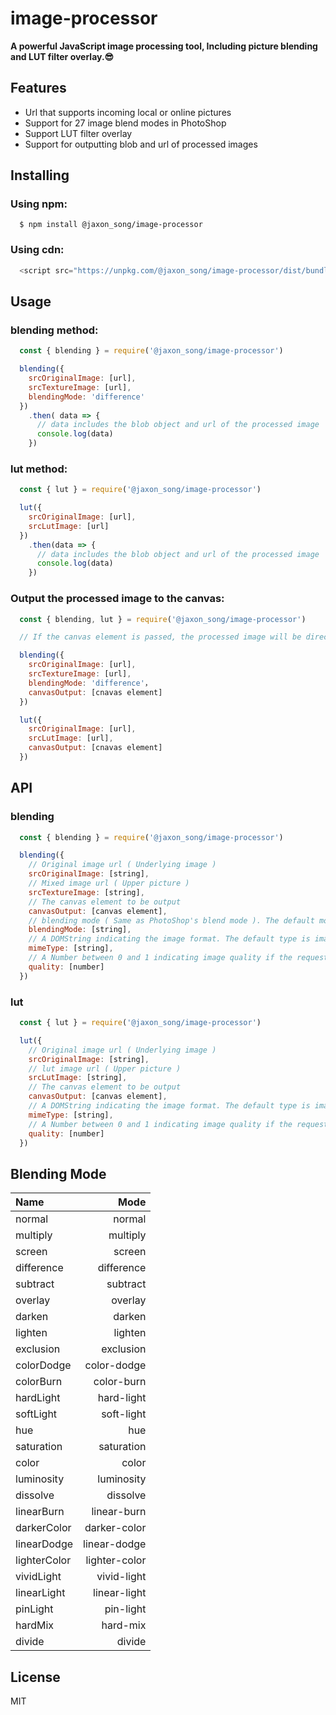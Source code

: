 # image-processor

**A powerful JavaScript image processing tool, Including picture blending and LUT filter overlay.😎**

## Features
- Url that supports incoming local or online pictures
- Support for 27 image blend modes in PhotoShop
- Support LUT filter overlay
- Support for outputting blob and url of processed images

## Installing
### Using npm:
```shell
  $ npm install @jaxon_song/image-processor
```
### Using cdn:
```javascript
  <script src="https://unpkg.com/@jaxon_song/image-processor/dist/bundle.min.js"></script>
```

## Usage
### blending method:
```javascript
  const { blending } = require('@jaxon_song/image-processor')

  blending({
    srcOriginalImage: [url],
    srcTextureImage: [url],
    blendingMode: 'difference'
  })
    .then( data => {
      // data includes the blob object and url of the processed image
      console.log(data)
    })
```
### lut method:
```javascript
  const { lut } = require('@jaxon_song/image-processor')

  lut({
    srcOriginalImage: [url],
    srcLutImage: [url]
  })
    .then(data => {
      // data includes the blob object and url of the processed image
      console.log(data)
    })
```
### Output the processed image to the canvas:
```javascript
  const { blending, lut } = require('@jaxon_song/image-processor')

  // If the canvas element is passed, the processed image will be directly output to the canvas.

  blending({
    srcOriginalImage: [url],
    srcTextureImage: [url],
    blendingMode: 'difference'，
    canvasOutput: [cnavas element]
  })

  lut({
    srcOriginalImage: [url],
    srcLutImage: [url],
    canvasOutput: [cnavas element]
  })
```
## API
### blending
```javascript
  const { blending } = require('@jaxon_song/image-processor')

  blending({
    // Original image url ( Underlying image )
    srcOriginalImage: [string],
    // Mixed image url ( Upper picture )
    srcTextureImage: [string],
    // The canvas element to be output
    canvasOutput: [canvas element],
    // blending mode ( Same as PhotoShop's blend mode ). The default mode is multiply.
    blendingMode: [string],
    // A DOMString indicating the image format. The default type is image/jpeg.
    mimeType: [string],
    // A Number between 0 and 1 indicating image quality if the requested type is image/jpeg or image/webp. If this argument is anything else, the default values 0.92 and 0.80 are used for image/jpeg and image/webp respectively. Other arguments are ignored.
    quality: [number]
  })
```
### lut
```javascript
  const { lut } = require('@jaxon_song/image-processor')

  lut({
    // Original image url ( Underlying image )
    srcOriginalImage: [string],
    // lut image url ( Upper picture )
    srcLutImage: [string],
    // The canvas element to be output
    canvasOutput: [canvas element],
    // A DOMString indicating the image format. The default type is image/jpeg.
    mimeType: [string],
    // A Number between 0 and 1 indicating image quality if the requested type is image/jpeg or image/webp. If this argument is anything else, the default values 0.92 and 0.80 are used for image/jpeg and image/webp respectively. Other arguments are ignored.
    quality: [number]
  })
```
## Blending Mode
| Name      |    Mode |
| :-------- | --------:|
| normal  | normal |
| multiply     |   multiply |
| screen      |    screen |
| difference      |    difference |
| subtract      |    subtract |
| overlay      |    overlay |
| darken      |    darken |
| lighten      |    lighten |
| exclusion      |    exclusion |
| colorDodge      |    color-dodge |
| colorBurn      |    color-burn |
| hardLight      |    hard-light |
| softLight      |    soft-light |
| hue      |    hue |
| saturation      |    saturation|
| color      |    color |
| luminosity      |    luminosity |
| dissolve      |    dissolve |
| linearBurn      |    linear-burn |
| darkerColor      |    darker-color |
| linearDodge      |    linear-dodge |
| lighterColor      |    lighter-color |
| vividLight      |    vivid-light |
| linearLight      |    linear-light |
| pinLight      |    pin-light |
| hardMix      |    hard-mix |
| divide      |    divide |

## License
MIT